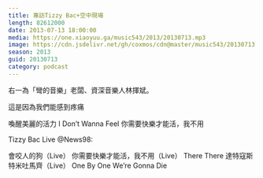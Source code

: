 ```yaml
---
title: 專訪Tizzy Bac+空中現場
length: 82612000
date: 2013-07-13 18:00:00
media: https://one.xiaoyuu.ga/music543/2013/20130713.mp3
image: https://cdn.jsdelivr.net/gh/coxmos/cdn@master/music543/20130713.jpg
season: 2013
guid: 20130713
category: podcast
---
```


右一為「彎的音樂」老闆、資深音樂人林揮斌。

這是因為我們能感到疼痛

喚醒美麗的活力
I Don’t Wanna Feel
你需要快樂才能活，我不用

Tizzy Bac Live @News98:

會咬人的狗（Live）
你需要快樂才能活，我不用（Live）
There There
達特寇斯特米吐馬齊（Live）
One By One We’re Gonna Die

